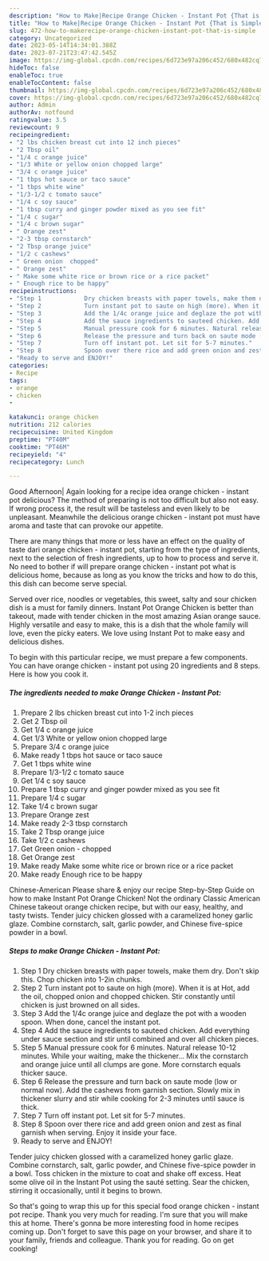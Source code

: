 ```yaml
---
description: "How to Make|Recipe Orange Chicken - Instant Pot {That is Simple"
title: "How to Make|Recipe Orange Chicken - Instant Pot {That is Simple"
slug: 472-how-to-makerecipe-orange-chicken-instant-pot-that-is-simple
category: Uncategorized
date: 2023-05-14T14:34:01.388Z
date: 2023-07-21T23:47:42.545Z
image: https://img-global.cpcdn.com/recipes/6d723e97a206c452/680x482cq70/orange-chicken-instant-pot-recipe-main-photo.jpg
hideToc: false
enableToc: true
enableTocContent: false
thumbnail: https://img-global.cpcdn.com/recipes/6d723e97a206c452/680x482cq70/orange-chicken-instant-pot-recipe-main-photo.jpg
cover: https://img-global.cpcdn.com/recipes/6d723e97a206c452/680x482cq70/orange-chicken-instant-pot-recipe-main-photo.jpg
author: Admin
authorAv: notfound
ratingvalue: 3.5
reviewcount: 9
recipeingredient:
- "2 lbs chicken breast cut into 12 inch pieces"
- "2 Tbsp oil"
- "1/4 c orange juice"
- "1/3 White or yellow onion chopped large"
- "3/4 c orange juice"
- "1 tbps hot sauce or taco sauce"
- "1 tbps white wine"
- "1/3-1/2 c tomato sauce"
- "1/4 c soy sauce"
- "1 tbsp curry and ginger powder mixed as you see fit"
- "1/4 c sugar"
- "1/4 c brown sugar"
- " Orange zest"
- "2-3 tbsp cornstarch"
- "2 Tbsp orange juice"
- "1/2 c cashews"
- " Green onion  chopped"
- " Orange zest"
- " Make some white rice or brown rice or a rice packet"
- " Enough rice to be happy"
recipeinstructions:
- "Step 1            Dry chicken breasts with paper towels, make them dry. Don&#39;t skip this. Chop chicken into 1-2in chunks."
- "Step 2            Turn instant pot to saute on high (more). When it is at Hot, add the oil, chopped onion and chopped chicken. Stir constantly until chicken is just browned on all sides."
- "Step 3            Add the 1/4c orange juice and deglaze the pot with a wooden spoon. When done, cancel the instant pot."
- "Step 4            Add the sauce ingredients to sauteed chicken. Add everything under sauce section and stir until combined and over all chicken pieces."
- "Step 5            Manual pressure cook for 6 minutes. Natural release 10-12 minutes. While your waiting, make the thickener... Mix the cornstarch and orange juice until all clumps are gone. More cornstarch equals thicker sauce."
- "Step 6            Release the pressure and turn back on saute mode (low or normal now). Add the cashews from garnish section. Slowly mix in thickener slurry and stir while cooking for 2-3 minutes until sauce is thick."
- "Step 7            Turn off instant pot. Let sit for 5-7 minutes."
- "Step 8            Spoon over there rice and add green onion and zest as final garnish when serving. Enjoy it inside your face."
- "Ready to serve and ENJOY!"
categories:
- Recipe
tags:
- orange
- chicken
- 

katakunci: orange chicken  
nutrition: 212 calories
recipecuisine: United Kingdom
preptime: "PT40M"
cooktime: "PT46M"
recipeyield: "4"
recipecategory: Lunch

---
```



Good Afternoon| Again looking for a recipe idea orange chicken - instant pot delicious? The method of preparing is not too difficult but also not easy. If wrong process it, the result will be tasteless and even likely to be unpleasant. Meanwhile the delicious orange chicken - instant pot must have aroma and taste that can provoke our appetite.






There are many things that more or less have an effect on the quality of taste dari orange chicken - instant pot, starting from the type of ingredients, next to the selection of fresh ingredients, up to how to process and serve it. No need to bother if will prepare orange chicken - instant pot what is delicious home, because as long as you know the tricks and how to do this, this dish can become serve  special.


Served over rice, noodles or vegetables, this sweet, salty and sour chicken dish is a must for family dinners. Instant Pot Orange Chicken is better than takeout, made with tender chicken in the most amazing Asian orange sauce. Highly versatile and easy to make, this is a dish that the whole family will love, even the picky eaters. We love using Instant Pot to make easy and delicious dishes.


To begin with this particular recipe, we must prepare a few components. You can have orange chicken - instant pot using 20 ingredients and 8 steps. Here is how you cook it.

<!--inarticleads1-->

##### The ingredients needed to make Orange Chicken - Instant Pot:

1. Prepare 2 lbs chicken breast cut into 1-2 inch pieces
1. Get 2 Tbsp oil
1. Get 1/4 c orange juice
1. Get 1/3 White or yellow onion chopped large
1. Prepare 3/4 c orange juice
1. Make ready 1 tbps hot sauce or taco sauce
1. Get 1 tbps white wine
1. Prepare 1/3-1/2 c tomato sauce
1. Get 1/4 c soy sauce
1. Prepare 1 tbsp curry and ginger powder mixed as you see fit
1. Prepare 1/4 c sugar
1. Take 1/4 c brown sugar
1. Prepare  Orange zest
1. Make ready 2-3 tbsp cornstarch
1. Take 2 Tbsp orange juice
1. Take 1/2 c cashews
1. Get  Green onion - chopped
1. Get  Orange zest
1. Make ready  Make some white rice or brown rice or a rice packet
1. Make ready  Enough rice to be happy


Chinese-American Please share &amp; enjoy our recipe Step-by-Step Guide on how to make Instant Pot Orange Chicken! Not the ordinary Classic American Chinese takeout orange chicken recipe, but with our easy, healthy, and tasty twists. Tender juicy chicken glossed with a caramelized honey garlic glaze. Combine cornstarch, salt, garlic powder, and Chinese five-spice powder in a bowl. 

<!--inarticleads2-->

##### Steps to make Orange Chicken - Instant Pot:

1. Step 1            Dry chicken breasts with paper towels, make them dry. Don&#39;t skip this. Chop chicken into 1-2in chunks.
1. Step 2            Turn instant pot to saute on high (more). When it is at Hot, add the oil, chopped onion and chopped chicken. Stir constantly until chicken is just browned on all sides.
1. Step 3            Add the 1/4c orange juice and deglaze the pot with a wooden spoon. When done, cancel the instant pot.
1. Step 4            Add the sauce ingredients to sauteed chicken. Add everything under sauce section and stir until combined and over all chicken pieces.
1. Step 5            Manual pressure cook for 6 minutes. Natural release 10-12 minutes. While your waiting, make the thickener... Mix the cornstarch and orange juice until all clumps are gone. More cornstarch equals thicker sauce.
1. Step 6            Release the pressure and turn back on saute mode (low or normal now). Add the cashews from garnish section. Slowly mix in thickener slurry and stir while cooking for 2-3 minutes until sauce is thick.
1. Step 7            Turn off instant pot. Let sit for 5-7 minutes.
1. Step 8            Spoon over there rice and add green onion and zest as final garnish when serving. Enjoy it inside your face.
1. Ready to serve and ENJOY!

Tender juicy chicken glossed with a caramelized honey garlic glaze. Combine cornstarch, salt, garlic powder, and Chinese five-spice powder in a bowl. Toss chicken in the mixture to coat and shake off excess. Heat some olive oil in the Instant Pot using the sauté setting. Sear the chicken, stirring it occasionally, until it begins to brown. 

So that's going to wrap this up for this special food orange chicken - instant pot recipe. Thank you very much for reading. I'm sure that you will make this at home. There's gonna be more interesting food in home recipes coming up. Don't forget to save this page on your browser, and share it to your family, friends and colleague. Thank you for reading. Go on get cooking!
